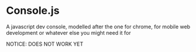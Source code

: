 # Console.js
A javascript dev console, modelled after the one for chrome, for mobile web development or whatever else you might need it for

NOTICE: DOES NOT WORK YET

